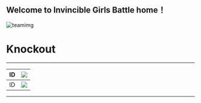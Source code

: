 ## Welcome to Invincible Girls Battle home！

![teamimg](https://github.com/sukiChou/Invincible-girls-battle/blob/master/WechatIMG754.png)

# Knockout
****
	
|ID|![](https://github.com/sukiChou/Invincible-girls-battle/blob/master/WechatIMG766.png)|
|---|---
|ID|![](https://github.com/sukiChou/Invincible-girls-battle/blob/master/WechatIMG777.png)|


****

